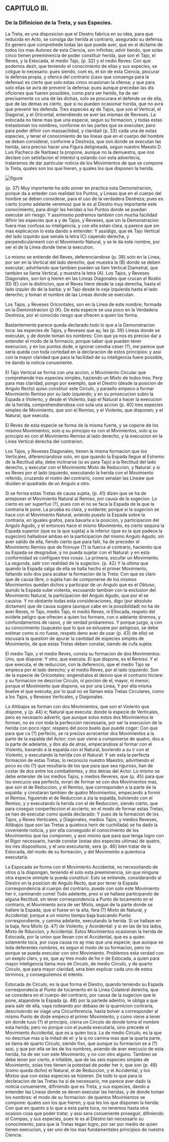 ## CAPITULO III.
### De la Difinicion de la Treta, y sus Especies.

La Treta, es una disposicion que el Diestro fabrica en su idea, para que reducida en Acto, se consiga dar herida al contrario, asegurado su defensa.
Es genero que comprehede todas las que puede aver, que en el dictame de todos los mas Autores de esta Ciencia, son infinitas; advir tiendo, que solas cinco tienen preeminencia de poder constituir herida, que son el Tajo, el Reves, y la Estocada, el medio Tajo, {p. 32} y el nedio Reves: Con que podemos dezir, que teniendo el conocimiento de ellas y sus especies, se coligue lo necesario: pues siendo, com es, el sin de esta Ciencia, piocurar la defensa propia, y ofenca del contrario (caso que conuenga para la defensa) es cierto que solo estas cinco ocasionan la ofensa; y que para solo ellas se avra de prevenir la defensa: pues aunque precedan las dis oficiones que fueren possibles, como para ser herido, ha de ser precisamente co una de las dichas, solo se procurara el defende se de ella, que de las demas es cierto, que si no pueden ocasionar horida, que no avra que prevenir les defenda.
Tres especies ay de Tajos, que son el Vertical, el Diagonal, y el Oricontal, entendiendo se aver las mismas de Reveses.
La estocada no tiene mas que una especie, segun su formacion, y todas estas tretastoman los nombres, conforme en las partes que se executan; pero para poder difinir con massacilidad, y claridad {p. 33} cada una de estas especies, y tener el conocimiento de las lineas que en el cuerpo del hombre se deben considerar, conforme a Destreza, que son donde se executan las herida, sera preciso hacer una Figura deligneada, segun nuestro Maesto D. Luis Pacheco de Narbaez la propone, aunque no la demuestra, que nos declare con setisfacion el intentol q estando con esta advertecia, trataremos de dar particular noticia de los Movimientos de que se compone la Treta, quales son los que hieren, y quales los que disponen la herida.

![figure](images/deligneacion_considerada_en_el_Cverodl_hombre.png "Deligneacion Considerada En El Cverpodl Hombre")

{p. 37}
Muy importante ha sido poner en practica esta Demonstracion, porque da a enteder con realidad los Puntos, y Lineas que en el cuerpo del hombre se deben considerar, para el uso de la verdadera Destreza; pues es cierto (como adelante veremos) que le es al Diestro muy importante este conocimiento, para dirigir las heridas a los Puntos donde se puedan executar sin riesgo: Y assimismo podremos tambien con mucha facilidad difinir las especies que a y de Tajos, y Reveses, que sin la Demonstracion fuera mas confusa su inteligencia, y con ella estan clara, q parece que sin mas explicacion lo esta dando a entender: Y assidigo, que ek Tajo Vertical del lado izquirdo que senala la letra (C) cayendo derecha, y perpendicularment con el Movimiento Natural, y se le da este nombre, por ser el de la Linea donde tiene la execution.

Lo mismo se entiende del Reves, deferenciandose  {p. 38} solo en la Linea, por ser en la Vertical del lado derecho, que muestra la (B) donde se deben executar; advirtiendo que tambien pueden se llam Vertical Diametral, que tambien se llama Vertical, y muestra la letra (A).
Los Tajos, y Reveses Diagonales, son lon q hieren en las Lineas Diagonales que crucan el Rostio (D) (E) con la distincion, que el Reves hiere desde la ceja derecha, hasta el lado izquier do de la barba: y el Tajo desde le ceja izquierda hasta el lado derecho; y toman el nombre de las Lineas donde se executan.

Los Tajos, y Reveses Oricontales, son en la Linea de este nombre, formada en la Demonstracion (j) (K).
De esta especie se usa poco en la Verdadera Destreza, por el conocido riesgo que ofrecen a quien los forma.

Bastantemente parece queda declarado todo lo que a la Demonstracion toca: las especies de Tajos, y Reveses que ay, las {p. 39} Lineas donde se executan, y de donde toman los nombres: Con que ya nos es preciso dar a entender el modo de la formacio; porque saber que pueden tener execucion, y en los puntos dode, e ignorar cenoha ceser (?), me parece que seria queda con toda cortedad en la declaracion de estos principios: y assi con la mayor claridad que para la facilidad de su inteligencia fuere possible, ire dando la noticia conueniente.

El Tajo Vertical se forma con una accion, o Movimiento Circular que comprehende tres especies simples, haziendo un Mixto de todos tres: Perp para mas claridad, pongo por exemplo, que el Diestro (desde la posicion de Angulo Recto) quiso constituir este Circulo, y paraello empeco a formar Movimiento Remiso por su lado izquierdo; y en su prosecucion subio la Espada a Violento, y desde el Violento, bajo el Natural a hacer la execucion de la herida, comprehendiendose con sola una accion {p. 40} tres especies simples de Movimiento, que son el Remiso, y el Violento, que disponen; y el Natural, que executa.

El Reves de esta especie se forma de la misma fuerte, y se copone de los mismos Movimientos, solo q su principio es con el Mivimientos, solo q su principio es con el Movimiento Remiso al lado derecho, y la execucion en la Linea Vertical derecha del contrarion.

Los Tajos, y Reveses Diagonales, tienen la misma formacion que los Verticales, diferenciandose solo, en que quando la Espada llegue al Estremo de la Rectitud alta, debe inclinarse (si es para Tajo) a la Rectitud del lado derecho, y executar con el Movimiento Mixto de Reduccion, y Natural: y si es Reves por el lado izquierdo, executando la herida con el Movimiento referido, cruzando el rostro del contrario, como senalan las Lineaw que diuiden el quadrado de un Angulo a otro.

Si se forma estas Tretas de causa sujeta, {p. 41} dizen que se ha de anteponer el Movimiento Natural al Remiso, por causa de la sugecion.
Lo cierto es ser superfuo (?), pues con el no se faca la Espada de la que la contraria le pone: La prueba es clara, y evidente; porque si la sugecion se hace con el Movimiento Natural, aviendo puesto la Espada sobre la contraria, en iguales grafos, para baxarla a la posicion, y participacion del Angulo Agudo, y el entonces hace el mismo Movimiento, es cierto sequira la Espada superior (que es la que sujeta) a la inferior (que es la que padece la sugecion) halladose ambas en la participacion del mismo Angulo Agudo, sin aver salido de ella, fiendo cierto que para falir, ha de preceder el Movimiento Remiso que de fininuye (?) la fuerca al contrario, haciendo que su Espada se desgradue, y no pueda sujetar con el Natural: y en esta conformidad se configuen tres cosas.
La primera, escufar un Movimiento.
La segunda, salir con realidad de la sugecion.
{p. 42}
Y la ultima que quando la Espada salga de ella se halla hecho el primer Movimiento, faltando solo dos para acabar la formacion de la Treta: Con que es claro que de causa libre, o sujeta han de componerse de los mismos Movimientos quedan dichos y participar de un Angulo que es el Obtuso, quindo la Espada sube violenta, escusando tambien con la exclusion del Movimiento Natural, la participacion del Angulo Agudo, que por el se causiva.
Y no obstante todas esta consideraciones, digo (por absoluto dictamen) que de causa sugera (aunque cabe en la possibilidad) no ha de aver Reves, ni Tajo, medio Tajo, ni medio Reves, ni Eltocada, respeto del evidete peligro que ofrecen a quien los formare, con o adelante diremos, y confundamentos de razon, y de verdad probaremos.
Y porque juzgo, q con su conocimiento (supuesto que lo que se exluyere por peligroso, se debe estimar como si no fuese, respeto deno aver de usar {p. 43} de ello) se escusara la question de apurar la cantidad de especies simples de Movimiento, de que estas Tretas deben constar, siendo de cufa sujeta.

El medio Tajo, y el medio Reves, consta su formacion de dos Movimientos: Uno, que dispone: Y otro, que executa.
El que dispone, es el Remiso.
Y el que executa, el de reduccion, con la deferencio, que el medio Tajo se empieca por el lado derecho; y el medio Reves, por el lado izquierdo.
Son de la especie de Oricontales: engendralos el desvio que el contrario hiciere: y su formacion ne descrive Circulo, ni porcion de el, mayor, ni menor; porque el Movimiento que dispone, va por una Linea, Y por ella misma buelve el que executa; por lo qual no se llaman esta Tretas Circulares, como a los Tajos, y Reveses Verticales, y Diagonales.

Lo Altibajos se forman con dos Movimientos, que son el Violento que dispone, y {p. 44} e; Natural que executa: donde la especie de Verticales, pero es necesario advertir, que aunque solos estos dos Movimientos le forman, no es con toda la perfeccion necessaria, por ser la execucion de la herida con poco rigor, respero del poco buelo que puede coger: Con que para que ca (?) perfecto, se ra preciso acrecentar dos Movimientos a la parte de la espalda del Actor; con que viene a componerse de quatro, dos a la parte de adelante, y dos ala de atras, empecandose al formar con el Violento, baxando a la espalda con el Natural, boviendo a su ir con el Violento, y executando la herida con el Natural: Y ser esta la perfecta formacion de estas Tretas, lo reconocio nuestro Maestro, advirtiendo el poco es cto (?) que resultaria de los que para que sea riguroso, han de costar de dos entre los combatientes, y dos detras del Actor.
Lo mismo se debe entender de los medios Tajos, y medios Reveres, que {p. 45} para que lsu execucio sea perfecta, evran de formar se con dos Movimientos mas, que son el de Reduccion, y el Remiso, que corresponden a la parte de la espalda: y constaran tambien de quatro Movimientos, empecando a formir el Remiso, figuiendo el de Reduccion a zia la espalda, bolviendo con el Remiso, y y executando la herida con el de Reduccion, siendo cierto, que para coseguir conperfeccion el accierto, en el modo de formar estas Tretas, se han de executar como queda declarado: Y pues de la formacion de los Tajos, y Reves Verticales, y Diagonales, medios Tajos, y medios Reveses, Altibajos (que son las Tretas a quietoca herir de cuchillada) se ha dado la coveniente noticia, y por ella conseguido el conocimiento de los Movimientos que las componen, y assi mismo que para que tenga logro con el Rigor necessario, hande constar (estas dos especies ultimas) de quatro, los ires dispositiuos, y el uno executante, sera {p. 46} bien tratar de la Estocada, del modo de su formacion, y del Movimeinto a quientoca executarla.

La Espocada se forma con el Movimiento Accidental, no necessitando de otros q la dispongan, teniendo el solo esta preeminencia, sin que ninguna otra especie sinmple la pueda constituir: Esto se entiende, considerando al Diestro en la posicion de Angulo Recto, que por tener la Espada correspondencia al cuerpo del contrario, puede con solo este Movimiento her ir, caminando comel Todo adelente, preo si se hallase participando de alguna Rectitud, sin tener correspondencia a Punto de tocamento en el contrario, el Movimiento avra de ser Mixto, segun de la parte donde se hallare la Espada, que si fuese en la alta, fera (?) Mixto de Natural, y Accidental; porque a un mismo tiempo baja buscando Punto correspondiente, y camina adelante, executando la herida.
Si se hallase en la baja, fera Mixto {p. 47} de Violento, y Acordental: y si en las de los lados, Mixto de Rduccion, y Accidental.
Estos Movimientos ocasionan la herida de Estocada, por la union que llevan con el Accidental, que es a quien solamente toca, por cuya causa no ay mas que una especie; que aunque se leda deferentes nombres, es segun el modo de su formacion, pero no porque se pueda executar con otro Movimiento.
Problemos esta verdad con un exeplo claro, y es, que ay tres modo de he ir de Estocada, a quien para mayor inteligencia llama mos de Circulo, de medio Circulo, y de quarto Circulo, que para mayor claridad, sera bien explicar cada uno de estos terminos, y conseguiremos el intento.

Estocada de Circulo, es la que forma el Diestro, quando teniendo su Espada correspondecia al Punto de tocamento en la Linea Colateral derecha, que se considera en el cuerpo del contrario, por causa de la sugecion que le pone, atajandole la Espada {p. 48} por la partede adentro, le obliga a que para salir de ella, vaya rodeando por debaxo de la quarnicion contraria, descriuiendo se viage una Circunferencia, hasta bolver a corresponder al mismo Punto de dode empeco el primer Movimiento, y como viene a tener sin donde tuuo (?) el principio, cierra un Circulo de donde toma el nombre esta herida; pero no porque con el pueda executarla, sino precede el Movimiento Accidental, que es a quien toca.
La de medio Circulo, es la que no descriue mas q la mitad de el: y la q no camina mas que la quarta parte, se llama de quarto Circulo, siendo fixo, que aunque su formacion se a (?) assi, y que por ella se les de los nombres, aviendo de aver execucio de esta herida, ha de ser con este Movimiento, y no con otro alguno.
Tambien se debe tener por cierto, e infalible, que de las seis especies simples de Movimiento, solas tres tienen la potestad de poder her ir, que son {p. 49} (como queda dicho) el Natural, el de Reduccion, y el Accidental, y los Mixtos que con estas especies se hizieren.
De todo lo que para la declaracion de las Tretas ha si de necessario, me parece aver dado la noticia conueniente, difiniendo que es Treta, y sus especies, dando a entender las Lineas donde se deven executar las heridas, y de donde toman los nombres: el modo de su formacion: de quantos Movimientos se compone: quales son los que hieren, y qua les los que disponen la herida: Con que en quanto a lo que a esta parte toca, no tenemos hasta otra ocasion cosa que poder tratar, y assi sera conueniente proseguir, difiniendo el Compas, y sus especies, pues le es al Diestro tan necessario su conocimiento, para que la Tretas tegan logro, por ser por medio de quien tienen execucion, y ser uno de los mas fundamentales principios de nuestra Ciencia.

